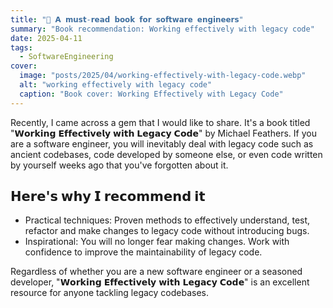 ```yaml
---
title: "📖 𝗔 𝗺𝘂𝘀𝘁-𝗿𝗲𝗮𝗱 𝗯𝗼𝗼𝗸 𝗳𝗼𝗿 𝘀𝗼𝗳𝘁𝘄𝗮𝗿𝗲 𝗲𝗻𝗴𝗶𝗻𝗲𝗲𝗿𝘀"
summary: "Book recommendation: Working effectively with legacy code"
date: 2025-04-11
tags:
  - SoftwareEngineering
cover:
  image: "posts/2025/04/working-effectively-with-legacy-code.webp"
  alt: "working effectively with legacy code"
  caption: "Book cover: Working Effectively with Legacy Code"
---
```

Recently, I came across a gem that I would like to share.
It's a book titled "𝗪𝗼𝗿𝗸𝗶𝗻𝗴 𝗘𝗳𝗳𝗲𝗰𝘁𝗶𝘃𝗲𝗹𝘆 𝘄𝗶𝘁𝗵 𝗟𝗲𝗴𝗮𝗰𝘆 𝗖𝗼𝗱𝗲" by Michael Feathers.
If you are a software engineer, you will inevitably deal with legacy code such as ancient codebases, code developed by someone else, or even code written by yourself weeks ago that you've forgotten about it.

## 𝗛𝗲𝗿𝗲'𝘀 𝘄𝗵𝘆 𝗜 𝗿𝗲𝗰𝗼𝗺𝗺𝗲𝗻𝗱 𝗶𝘁
- Practical techniques: Proven methods to effectively understand, test, refactor and make changes to legacy code without introducing bugs.
- Inspirational: You will no longer fear making changes. Work with confidence to improve the maintainability of legacy code.

Regardless of whether you are a new software engineer or a seasoned developer, "𝗪𝗼𝗿𝗸𝗶𝗻𝗴 𝗘𝗳𝗳𝗲𝗰𝘁𝗶𝘃𝗲𝗹𝘆 𝘄𝗶𝘁𝗵 𝗟𝗲𝗴𝗮𝗰𝘆 𝗖𝗼𝗱𝗲" is an excellent resource for anyone tackling legacy codebases.